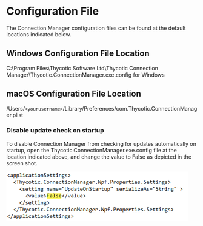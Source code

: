 [title]: # (Configuration File)
[tags]: # (user)
[priority]: # (500)

# Configuration File

The Connection Manager configuration files can be found at the default locations indicated below.

## Windows Configuration File Location

C:\Program Files\Thycotic Software Ltd\Thycotic Connection Manager\Thycotic.ConnectionManager.exe.config for Windows

## macOS Configuration File Location

/Users/`<yourusername>`/Library/Preferences/com.Thycotic.ConnectionManager.plist

### Disable update check on startup

To disable Connection Manager from checking for updates automatically on startup, open the Thycotic.ConnectionManager.exe.config file at the location indicated above, and change the value to False as depicted in the screen shot.

![win-debug](images/disable-update-check.png "Windows Thycotic.ConnectionManager.exe.config file log4net level change")
